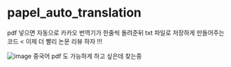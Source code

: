 # papel_auto_translation

pdf 넣으면 자동으로 카카오 번역기가 한줄씩 돌려준뒤 txt 파일로 저장하게 만들어주는 코드
<
이제 더 빨리 논문 리뷰 하자 !!!


![image](https://user-images.githubusercontent.com/49021632/93186584-c36c9c80-f779-11ea-8805-1df6d53710a3.png)
중국어 pdf 도 가능하게 하고 싶은데 찾는중
